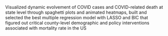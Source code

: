 Visualized dynamic evolvement of COVID cases and COVID-related death at state level through spaghetti plots and animated heatmaps, built and selected the best multiple regression model with LASSO and BIC that figured out critical county-level demographic and policy interventions associated with mortality rate in the US
